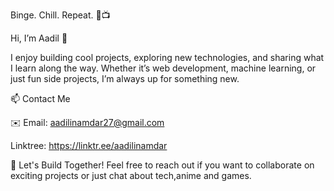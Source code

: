 Binge. Chill. Repeat. 🔄📺

Hi, I’m Aadil 👋

I enjoy building cool projects, exploring new technologies, and sharing what I learn along the way. Whether it’s web development, machine learning, or just fun side projects, I’m always up for something new.

📫 Contact Me

✉️ Email: aadilinamdar27@gmail.com

Linktree: https://linktr.ee/aadilinamdar

🚀 Let's Build Together!
Feel free to reach out if you want to collaborate on exciting projects or just chat about tech,anime and games.
